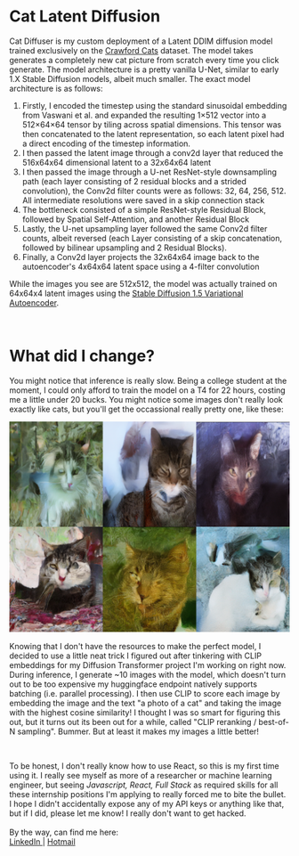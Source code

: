 <h1>Cat Latent Diffusion</h1>

 Cat Diffuser is my custom deployment of a Latent DDIM diffusion model trained exclusively on the 
      <a className="minilink" target="_blank" href='https://www.kaggle.com/datasets/crawford/cat-dataset'> Crawford Cats</a> dataset.
      The model takes generates a completely new cat picture from scratch every time you click generate.
      The model architecture is a pretty vanilla U-Net, similar to early 1.X Stable Diffusion models, albeit much smaller.
      The exact model architecture is as follows:
      <ol>
      <li>Firstly, I encoded the timestep using the standard sinusoidal embedding from Vaswani et al. and expanded the resulting 1×512 vector into a 512×64×64 tensor by tiling across spatial dimensions. This tensor was then concatenated to the latent representation, so each latent pixel had a direct encoding of the timestep information.</li>
      <li>I then passed the latent image through a conv2d layer that reduced the 516x64x64 dimensional latent to a 32x64x64 latent</li>
      <li>I then passed the image through a U-net ResNet-style downsampling path (each layer consisting of 2 residual blocks and a strided convolution), the Conv2d filter counts were as follows: 32, 64, 256, 512. All intermediate resolutions were saved in a skip connection stack</li>
      <li>The bottleneck consisted of a simple ResNet-style Residual Block, followed by Spatial Self-Attention, and another Residual Block</li>
      <li>Lastly, the U-net upsampling layer followed the same Conv2d filter counts, albeit reversed (each Layer consisting of a skip concatenation, followed by bilinear upsampling and 2 Residual Blocks).</li>
      <li>Finally, a Conv2d layer projects the 32x64x64 image back to the autoencoder's 4x64x64 latent space using a 4-filter convolution</li>
      </ol>
      While the images you see are 512x512, the model was actually trained on 64x64x4 latent images using the 
      <a className='minilink' target="_blank" href="https://huggingface.co/stable-diffusion-v1-5/stable-diffusion-v1-5"> Stable Diffusion 1.5 Variational Autoencoder</a>.
    </p>
    <br/>
    <h1 className='subtitle'>What did I change?</h1>
    <p className='text-center max-w-3xl mx-auto'>
      You might notice that inference is really slow. Being a college student at the moment,
      I could only afford to train the model on a T4 for 22 hours, costing me a little under 20 bucks.
      You might notice some images don't really look exactly like cats, but you'll get the occassional
      really pretty one, like these:
    </p>
    <img className='kitties' src="https://github.com/lexhacke/Cats-Latent-Diffuser/blob/main/Model/cutest_cats.png?raw=true"/>
    <br/>
    <p className='text-center max-w-3xl mx-auto'>
      Knowing that I don't have the resources to make the perfect model, I decided to use a little neat trick I figured out after tinkering with CLIP embeddings for my
      Diffusion Transformer project I'm working on right now. During inference, I generate ~10 images with the model, which doesn't turn out to be too expensive my huggingface endpoint
      natively supports batching (i.e. parallel processing). I then use CLIP to score each image by embedding the image and the text "a photo of a cat" and taking the image with
      the highest cosine similarity! I thought I was so smart for figuring this out, but it turns out its been out for a while, called "CLIP reranking / best-of-N sampling". Bummer.
      But at least it makes my images a little better!
    </p>
    <br/>
    <p className='text-center max-w-3xl mx-auto'>
      To be honest, I don't really know how to use React, so this is my first time using it. I really see myself as more of a researcher or machine learning engineer, but seeing 
      <em> Javascript, React, Full Stack</em> as required skills for all these internship positions I'm applying to really forced me to bite the bullet. I hope I didn't accidentally expose
      any of my API keys or anything like that, but if I did, please let me know! I really don't want to get hacked.
      <br/><br/>
      By the way, can find me here:
      <br/>
      <a className='minilink' target="_blank" href="https://www.linkedin.com/in/lex-hackett-2b89612b3/"> LinkedIn </a> |
      <a className='minilink' target="_blank" href="https://lex.hackett@hotmail.com"> Hotmail </a>
